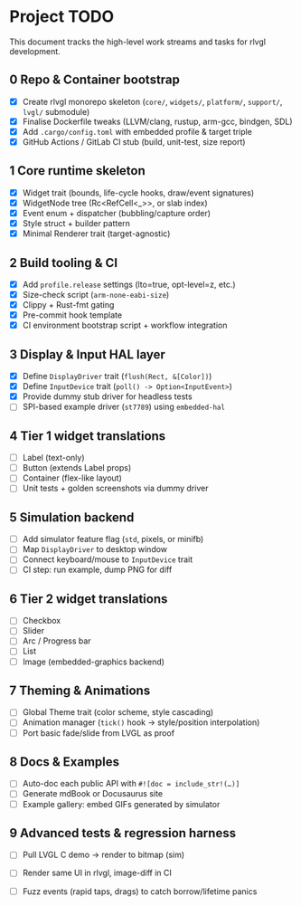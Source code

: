 # Project TODO

This document tracks the high-level work streams and tasks for rlvgl development.

## 0 Repo & Container bootstrap
- [x] Create rlvgl monorepo skeleton (`core/`, `widgets/`, `platform/`, `support/`, `lvgl/` submodule)
- [x] Finalise Dockerfile tweaks (LLVM/clang, rustup, arm-gcc, bindgen, SDL)
- [x] Add `.cargo/config.toml` with embedded profile & target triple
- [x] GitHub Actions / GitLab CI stub (build, unit-test, size report)

## 1 Core runtime skeleton
- [x] Widget trait (bounds, life-cycle hooks, draw/event signatures)
- [x] WidgetNode tree (Rc<RefCell<_>>, or slab index)
- [x] Event enum + dispatcher (bubbling/capture order)
- [x] Style struct + builder pattern
- [x] Minimal Renderer trait (target-agnostic)

## 2 Build tooling & CI
- [x] Add `profile.release` settings (lto=true, opt-level=z, etc.)
- [x] Size-check script (`arm-none-eabi-size`)
- [x] Clippy + Rust-fmt gating
- [x] Pre-commit hook template
- [x] CI environment bootstrap script + workflow integration
## 3 Display & Input HAL layer

- [x] Define `DisplayDriver` trait (`flush(Rect, &[Color])`)
- [x] Define `InputDevice` trait (`poll() -> Option<InputEvent>`)
- [x] Provide dummy stub driver for headless tests
- [ ] SPI-based example driver (`st7789`) using `embedded-hal`

## 4 Tier 1 widget translations
- [ ] Label (text-only)
- [ ] Button (extends Label props)
- [ ] Container (flex-like layout)
- [ ] Unit tests + golden screenshots via dummy driver

## 5 Simulation backend
- [ ] Add simulator feature flag (`std`, pixels, or minifb)
- [ ] Map `DisplayDriver` to desktop window
- [ ] Connect keyboard/mouse to `InputDevice` trait
- [ ] CI step: run example, dump PNG for diff

## 6 Tier 2 widget translations
- [ ] Checkbox
- [ ] Slider
- [ ] Arc / Progress bar
- [ ] List
- [ ] Image (embedded-graphics backend)

## 7 Theming & Animations
- [ ] Global Theme trait (color scheme, style cascading)
- [ ] Animation manager (`tick()` hook → style/position interpolation)
- [ ] Port basic fade/slide from LVGL as proof

## 8 Docs & Examples
- [ ] Auto-doc each public API with `#![doc = include_str!(…)]`
- [ ] Generate mdBook or Docusaurus site
- [ ] Example gallery: embed GIFs generated by simulator

## 9 Advanced tests & regression harness
- [ ] Pull LVGL C demo → render to bitmap (sim)
- [ ] Render same UI in rlvgl, image-diff in CI
- [ ] Fuzz events (rapid taps, drags) to catch borrow/lifetime panics


